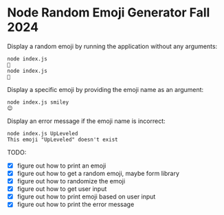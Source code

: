 # Node Random Emoji Generator Fall 2024

Display a random emoji by running the application without any arguments:

```
node index.js
🥹
node index.js
🦊
```

Display a specific emoji by providing the emoji name as an argument:

```
node index.js smiley
😊
```

Display an error message if the emoji name is incorrect:

```
node index.js UpLeveled
This emoji "UpLeveled" doesn't exist
```

TODO:

- [x] figure out how to print an emoji
- [x] figure out how to get a random emoji, maybe form library
- [x] figure out how to randomize the emoji
- [x] figure out how to get user input
- [x] figure out how to print emoji based on user input
- [x] figure out how to print the error message
